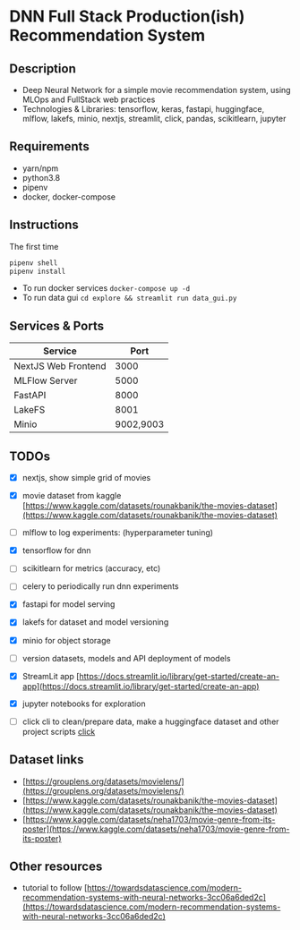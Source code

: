 DNN Full Stack Production(ish) Recommendation System
====================================================

## Description

- Deep Neural Network for a simple movie recommendation system, using MLOps and FullStack web practices
- Technologies & Libraries: tensorflow, keras, fastapi, huggingface, mlflow, lakefs, minio, nextjs, streamlit, click, pandas, scikitlearn, jupyter

## Requirements

- yarn/npm
- python3.8
- pipenv
- docker, docker-compose

## Instructions

The first time
```bash
pipenv shell
pipenv install
```

- To run docker services `docker-compose up -d`
- To run data gui `cd explore && streamlit run data_gui.py`

## Services & Ports

| Service             | Port      |
|---------------------|-----------|
| NextJS Web Frontend |3000       |
| MLFlow Server       |5000       |
| FastAPI             |8000       |
| LakeFS              |8001       |
| Minio               |9002,9003  |


## TODOs

- [x] nextjs, show simple grid of movies
- [x] movie dataset from kaggle [https://www.kaggle.com/datasets/rounakbanik/the-movies-dataset](https://www.kaggle.com/datasets/rounakbanik/the-movies-dataset)
- [ ] mlflow to log experiments: (hyperparameter tuning)
- [x] tensorflow for dnn
- [ ] scikitlearn for metrics (accuracy, etc)
- [ ] celery to periodically run dnn experiments
- [x] fastapi for model serving
- [x] lakefs for dataset and model versioning
- [x] minio for object storage
- [ ] version datasets, models and API deployment of models
- [x] StreamLit app [https://docs.streamlit.io/library/get-started/create-an-app](https://docs.streamlit.io/library/get-started/create-an-app)
- [x] jupyter notebooks for exploration
- [ ] click cli to clean/prepare data, make a huggingface dataset and other project scripts [click](https://click.palletsprojects.com/en/8.1.x/)


## Dataset links

- [https://grouplens.org/datasets/movielens/](https://grouplens.org/datasets/movielens/)
- [https://www.kaggle.com/datasets/rounakbanik/the-movies-dataset](https://www.kaggle.com/datasets/rounakbanik/the-movies-dataset)
- [https://www.kaggle.com/datasets/neha1703/movie-genre-from-its-poster](https://www.kaggle.com/datasets/neha1703/movie-genre-from-its-poster)


## Other resources

- tutorial to follow [https://towardsdatascience.com/modern-recommendation-systems-with-neural-networks-3cc06a6ded2c](https://towardsdatascience.com/modern-recommendation-systems-with-neural-networks-3cc06a6ded2c)